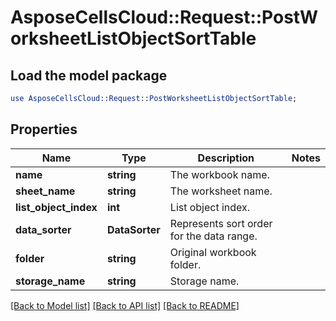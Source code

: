 # AsposeCellsCloud::Request::PostWorksheetListObjectSortTable 

## Load the model package
```perl
use AsposeCellsCloud::Request::PostWorksheetListObjectSortTable;
```

## Properties
Name | Type | Description | Notes
------------ | ------------- | ------------- | -------------
**name** | **string** | The workbook name. |
**sheet_name** | **string** | The worksheet name. |
**list_object_index** | **int** | List object index. |
**data_sorter** | **DataSorter** | Represents sort order for the data range. |
**folder** | **string** | Original workbook folder. |
**storage_name** | **string** | Storage name. |  

[[Back to Model list]](../README.md#documentation-for-requests) [[Back to API list]](../README.md#documentation-for-api-endpoints) [[Back to README]](../README.md)

